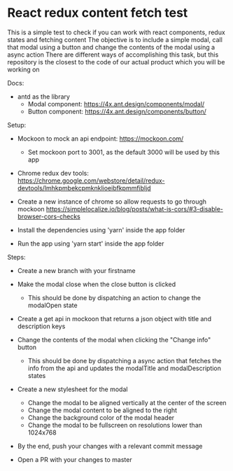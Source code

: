 # React redux content fetch test
This is a simple test to check if you can work with react components, redux states and fetching content
The objective is to include a simple modal, call that modal using a button and change the contents of the modal using a async action
There are different ways of accomplishing this task, but this repository is the closest to the code of our actual product which you will be working on

Docs:
* antd as the library
    * Modal component: https://4x.ant.design/components/modal/
    * Button component: https://4x.ant.design/components/button/

Setup:
* Mockoon to mock an api endpoint: https://mockoon.com/
    * Set mockoon port to 3001, as the default 3000 will be used by this app

* Chrome redux dev tools: https://chrome.google.com/webstore/detail/redux-devtools/lmhkpmbekcpmknklioeibfkpmmfibljd

* Create a new instance of chrome so allow requests to go through mockoon https://simplelocalize.io/blog/posts/what-is-cors/#3-disable-browser-cors-checks

* Install the dependencies using 'yarn' inside the app folder

* Run the app using 'yarn start' inside the app folder

Steps:
* Create a new branch with your firstname

* Make the modal close when the close button is clicked
    * This should be done by dispatching an action to change the modalOpen state

* Create a get api in mockoon that returns a json object with title and description keys

* Change the contents of the modal when clicking the "Change info" button
    * This should be done by dispatching a async action that fetches the info from the api and updates the modalTitle and modalDescription states

* Create a new stylesheet for the modal
    * Change the modal to be aligned vertically at the center of the screen
    * Change the modal content to be aligned to the right
    * Change the background color of the modal header
    * Change the modal to be fullscreen on resolutions lower than 1024x768

* By the end, push your changes with a relevant commit message

* Open a PR with your changes to master